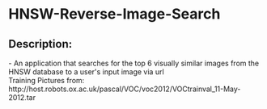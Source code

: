 # HNSW-Reverse-Image-Search
<h2>Description:</h2>
- An application that searches for the top 6 visually similar images from the HNSW database to a user's input image via url
<br/>
Training Pictures from: http://host.robots.ox.ac.uk/pascal/VOC/voc2012/VOCtrainval_11-May-2012.tar
